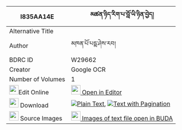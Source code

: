 |I835AA14E|མཚན་ཉིད་རིག་པ་བློ་ཡི་ཉིན་བྱེད། 
| --- | --- 
|Alternative Title |
|Author| མཁན་པོ་པདྨ་ཤེས་རབ།
|BDRC ID | W29662
|Creator | Google OCR
|Number of Volumes| 1
|<img width="25" src="https://img.icons8.com/color/25/000000/edit-property.png">Edit Online| [<img width="25" src="https://avatars.githubusercontent.com/u/45091458?s=200&v=4"> Open in Editor](http://editor.openpecha.org/I835AA14E)
|<img width="25" src="https://img.icons8.com/fluent/48/000000/download-2.png"/>  Download | [![](https://img.icons8.com/color/20/000000/txt.png)Plain Text](https://github.com/Openpecha/I835AA14E/releases/download/v1/tsennyi_rigpa_lo_yi_nyinje_plain_I835AA14E.zip), [![](https://img.icons8.com/color/20/000000/txt.png)Text with Pagination](https://github.com/Openpecha/I835AA14E/releases/download/v1/tsennyi_rigpa_lo_yi_nyinje_pages_I835AA14E.zip)
|<img width="25" src="https://img.icons8.com/plasticine/100/000000/pictures-folder.png"/>  Source Images | [<img width="25" src="https://library.bdrc.io/icons/BUDA-small.svg"> Images of text file open in BUDA](https://library.bdrc.io/show/bdr:W29662)